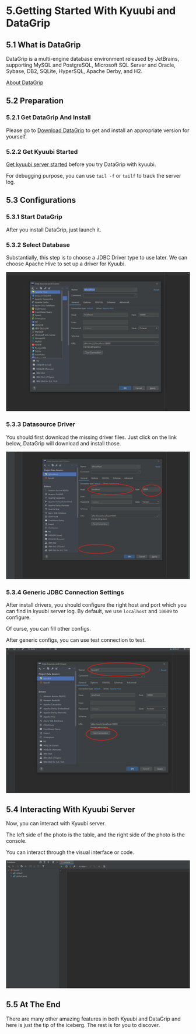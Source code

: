 # 5.Getting Started With Kyuubi and DataGrip
## 5.1 What is DataGrip
DataGrip is a multi-engine database environment released by JetBrains, supporting MySQL and PostgreSQL, Microsoft SQL Server and Oracle, Sybase, DB2, SQLite, HyperSQL, Apache Derby, and H2.

[About DataGrip](https://www.jetbrains.com/datagrip/)
## 5.2 Preparation
### 5.2.1 Get DataGrip And Install
Please go to [Download DataGrip](https://www.jetbrains.com/datagrip/download) to get and install an appropriate version for yourself.
### 5.2.2 Get Kyuubi Started
[Get kyuubi server started](https://kyuubi.readthedocs.io/en/latest/quick_start/quick_start.html) before you try DataGrip with kyuubi.

For debugging purpose, you can use ```tail -f``` or ```tailf``` to track the server log.
## 5.3 Configurations
### 5.3.1 Start DataGrip
After you install DataGrip, just launch it.
### 5.3.2 Select Database
Substantially, this step is to choose a JDBC Driver type to use later. We can choose Apache Hive to set up a driver for Kyuubi.

![select database](../imgs/dataGrip/select_database.png)
### 5.3.3 Datasource Driver
You should first download the missing driver files. Just click on the link below, DataGrip will download and install those. 

![datasource and driver](../imgs/dataGrip/datasource_and_driver.png)
### 5.3.4 Generic JDBC Connection Settings
After install drivers, you should configure the right host and port which you can find in kyuubi server log. By default, we use ```localhost``` and ```10009``` to configure.

Of curse, you can fill other configs.

After generic configs, you can use test connection to test.

![configuration](../imgs/dataGrip/configuration.png)
## 5.4 Interacting With Kyuubi Server
Now, you can interact with Kyuubi server.

The left side of the photo is the table, and the right side of the photo is the console.

You can interact through the visual interface or code.

![workspace](../imgs/dataGrip/workspace.png)
## 5.5 At The End
There are many other amazing features in both Kyuubi and DataGrip and here is just the tip of the iceberg. The rest is for you to discover.